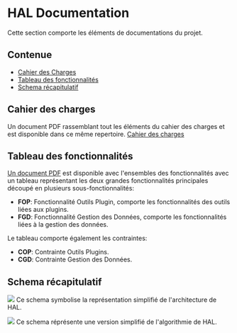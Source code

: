 # HAL Documentation

Cette section comporte les éléments de documentations du projet.

Contenue
--------

- [Cahier des Charges](#cahier-des-charges)
- [Tableau des fonctionnalités](#tableau-des-fonctionnalites)
- [Schema récapitulatif](#schema-recapitulatif)


Cahier des charges
------------------

Un document PDF rassemblant tout les éléments du cahier des charges et est disponible dans ce même repertoire. [Cahier des charges](cahierdescharges.pdf)

Tableau des fonctionnalités
----------------------------

[Un document PDF](fonctionnaliteTab.pdf) est disponible avec l'ensembles des fonctionnalités avec un tableau représentant les deux grandes fonctionnalités principales découpé en plusieurs sous-fonctionnalités:
-	**FOP**: Fonctionnalité Outils Plugin, comporte les fonctionnalités des outils liées aux plugins.
- **FGD**: Fonctionnalité Gestion des Données, comporte les fonctionnalités liées à la gestion des données.

Le tableau comporte également les contraintes:
- **COP**: Contrainte Outils Plugins.
- **CGD**: Contrainte Gestion des Données.

Schema récapitulatif
--------------------

![][schema-recap]
Ce schema symbolise la représentation simplifié de l'architecture de HAL.

![][schema_hal]
Ce schema réprésente une version simplifié de l'algorithmie de HAL.

[schema-recap]: schemas/Schema_recap_fleche_png.png

[schema_hal]: schema_hal.png
